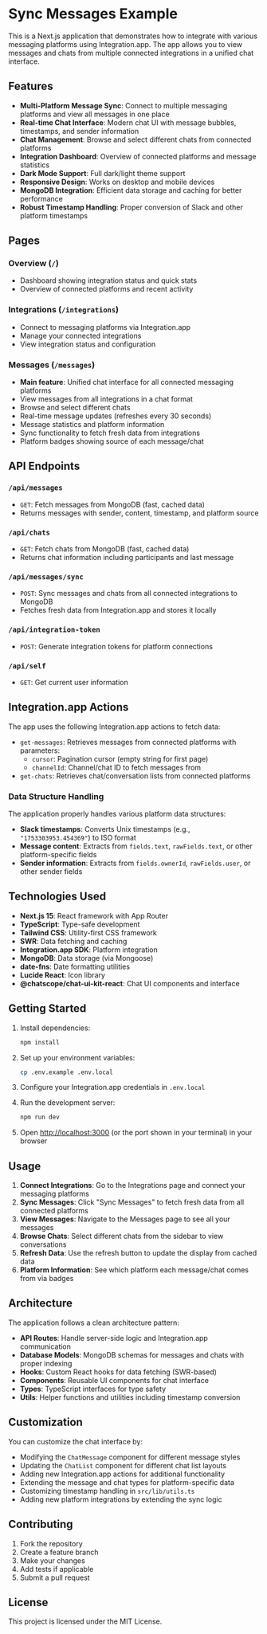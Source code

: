 # Sync Messages Example

This is a Next.js application that demonstrates how to integrate with various messaging platforms using Integration.app. The app allows you to view messages and chats from multiple connected integrations in a unified chat interface.

## Features

- **Multi-Platform Message Sync**: Connect to multiple messaging platforms and view all messages in one place
- **Real-time Chat Interface**: Modern chat UI with message bubbles, timestamps, and sender information
- **Chat Management**: Browse and select different chats from connected platforms
- **Integration Dashboard**: Overview of connected platforms and message statistics
- **Dark Mode Support**: Full dark/light theme support
- **Responsive Design**: Works on desktop and mobile devices
- **MongoDB Integration**: Efficient data storage and caching for better performance
- **Robust Timestamp Handling**: Proper conversion of Slack and other platform timestamps

## Pages

### Overview (`/`)

- Dashboard showing integration status and quick stats
- Overview of connected platforms and recent activity

### Integrations (`/integrations`)

- Connect to messaging platforms via Integration.app
- Manage your connected integrations
- View integration status and configuration

### Messages (`/messages`)

- **Main feature**: Unified chat interface for all connected messaging platforms
- View messages from all integrations in a chat format
- Browse and select different chats
- Real-time message updates (refreshes every 30 seconds)
- Message statistics and platform information
- Sync functionality to fetch fresh data from integrations
- Platform badges showing source of each message/chat

## API Endpoints

### `/api/messages`

- `GET`: Fetch messages from MongoDB (fast, cached data)
- Returns messages with sender, content, timestamp, and platform source

### `/api/chats`

- `GET`: Fetch chats from MongoDB (fast, cached data)
- Returns chat information including participants and last message

### `/api/messages/sync`

- `POST`: Sync messages and chats from all connected integrations to MongoDB
- Fetches fresh data from Integration.app and stores it locally

### `/api/integration-token`

- `POST`: Generate integration tokens for platform connections

### `/api/self`

- `GET`: Get current user information

## Integration.app Actions

The app uses the following Integration.app actions to fetch data:

- `get-messages`: Retrieves messages from connected platforms with parameters:
  - `cursor`: Pagination cursor (empty string for first page)
  - `channelId`: Channel/chat ID to fetch messages from
- `get-chats`: Retrieves chat/conversation lists from connected platforms

### Data Structure Handling

The application properly handles various platform data structures:

- **Slack timestamps**: Converts Unix timestamps (e.g., `"1753303953.454369"`) to ISO format
- **Message content**: Extracts from `fields.text`, `rawFields.text`, or other platform-specific fields
- **Sender information**: Extracts from `fields.ownerId`, `rawFields.user`, or other sender fields

## Technologies Used

- **Next.js 15**: React framework with App Router
- **TypeScript**: Type-safe development
- **Tailwind CSS**: Utility-first CSS framework
- **SWR**: Data fetching and caching
- **Integration.app SDK**: Platform integration
- **MongoDB**: Data storage (via Mongoose)
- **date-fns**: Date formatting utilities
- **Lucide React**: Icon library
- **@chatscope/chat-ui-kit-react**: Chat UI components and interface

## Getting Started

1. Install dependencies:

   ```bash
   npm install
   ```

2. Set up your environment variables:

   ```bash
   cp .env.example .env.local
   ```

3. Configure your Integration.app credentials in `.env.local`

4. Run the development server:

   ```bash
   npm run dev
   ```

5. Open [http://localhost:3000](http://localhost:3000) (or the port shown in your terminal) in your browser

## Usage

1. **Connect Integrations**: Go to the Integrations page and connect your messaging platforms
2. **Sync Messages**: Click "Sync Messages" to fetch fresh data from all connected platforms
3. **View Messages**: Navigate to the Messages page to see all your messages
4. **Browse Chats**: Select different chats from the sidebar to view conversations
5. **Refresh Data**: Use the refresh button to update the display from cached data
6. **Platform Information**: See which platform each message/chat comes from via badges

## Architecture

The application follows a clean architecture pattern:

- **API Routes**: Handle server-side logic and Integration.app communication
- **Database Models**: MongoDB schemas for messages and chats with proper indexing
- **Hooks**: Custom React hooks for data fetching (SWR-based)
- **Components**: Reusable UI components for chat interface
- **Types**: TypeScript interfaces for type safety
- **Utils**: Helper functions and utilities including timestamp conversion

## Customization

You can customize the chat interface by:

- Modifying the `ChatMessage` component for different message styles
- Updating the `ChatList` component for different chat list layouts
- Adding new Integration.app actions for additional functionality
- Extending the message and chat types for platform-specific data
- Customizing timestamp handling in `src/lib/utils.ts`
- Adding new platform integrations by extending the sync logic

## Contributing

1. Fork the repository
2. Create a feature branch
3. Make your changes
4. Add tests if applicable
5. Submit a pull request

## License

This project is licensed under the MIT License.
